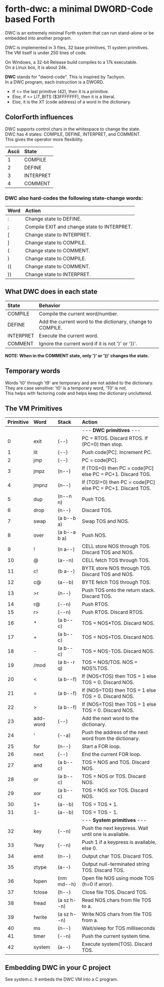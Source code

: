 # forth-dwc: a minimal DWORD-Code based Forth 

DWC is an extremely minimal Forth system that can run stand-alone or be embedded into another program.

DWC is implemented in 3 files, 32 base primitives, 11 system primitives.<br/>
The VM itself is under 250 lines of code.

On Windows, a 32-bit Release build compiles to a 17k executable. <br/>
On a Linux box, it is about 24k.

**DWC** stands for "dword-code". This is inspired by Tachyon. <br/>
In a DWC program, each instruction is a DWORD. <br/>
- If <= the last primitive (42), then it is a primitive.
- Else, if <= LIT_BITS ($3FFFFFFF), then it is a literal.
- Else, it is the XT (code address) of a word in the dictionary.

## ColorForth influences

DWC supports control chars in the whitespace to change the state.<br/>
DWC has 4 states: COMPILE, DEFINE, INTERPRET, and COMMENT. <br/>
This gives the operator more flexibility.

| Ascii | State |
|:--    |:-- |
| 1     | COMPILE   |
| 2     | DEFINE    |
| 3     | INTERPRET |
| 4     | COMMENT   |

### DWC also hard-codes the following state-change words:

| Word | Action |
|:--   |:-- |
| :    | Change state to DEFINE. |
| ;    | Compile EXIT and change state to INTERPRET. |
| [    | Change state to INTERPRET. |
| ]    | Change state to COMPILE. |
| (    | Change state to COMMENT. |
| )    | Change state to COMPILE. |
| ((   | Change state to COMMENT. |
| ))   | Change state to INTERPRET. |

## What DWC does in each state

| State     | Behavior |
|:--        |:-- |
| COMPILE   | Compile the current word/number. |
| DEFINE    | Add the current word to the dictionary, change to COMPILE. |
| INTERPRET | Execute the current word. |
| COMMENT   | Ignore the current word if it is not ')' or '))'. |

**NOTE: When in the COMMENT state, only ')' or '))' changes the state.**

## Temporary words

Words 't0' through 't9' are temporary and are not added to the dictionary.<br/>
They are case sensitive: 't0' is a temporary word, 'T0' is not.<br/>
This helps with factoring code and helps keep the dictionary uncluttered.

## The VM Primitives

| Primitive | Word     | Stack        | Action |
|:--        |:--       |:--           |:-- |
|           |          |              | --- **DWC primitives** --- |
|   0       | exit     | (--)         | PC = RTOS. Discard RTOS. If (PC=0) then stop. |
|   1       | lit      | (--)         | Push code[PC]. Increment PC. |
|   2       | jmp      | (--)         | PC = code[PC]. |
|   3       | jmpz     | (n--)        | If (TOS=0) then PC = code[PC] else PC = PC+1. Discard TOS. |
|   4       | jmpnz    | (n--)        | If (TOS!=0) then PC = code[PC] else PC = PC+1. Discard TOS. |
|   5       | dup      | (n--n n)     | Push TOS. |
|   6       | drop     | (n--)        | Discard TOS. |
|   7       | swap     | (a b--b a)   | Swap TOS and NOS. |
|   8       | over     | (a b--a b a) | Push NOS. |
|   9       | !        | (n a--)      | CELL store NOS through TOS. Discard TOS and NOS. |
|  10       | @        | (a--n)       | CELL fetch TOS through TOS. |
|  11       | c!       | (b a--)      | BYTE store NOS through TOS. Discard TOS and NOS. |
|  12       | c@       | (a--b)       | BYTE fetch TOS through TOS. |
|  13       | >r       | (n--)        | Push TOS onto the return stack. Discard TOS. |
|  14       | r@       | (--n)        | Push RTOS. |
|  15       | r>       | (--n)        | Push RTOS. Discard RTOS. |
|  16       | *        | (a b--c)     | TOS = NOS*TOS. Discard NOS. |
|  17       | +        | (a b--c)     | TOS = NOS+TOS. Discard NOS. |
|  18       | -        | (a b--c)     | TOS = NOS-TOS. Discard NOS. |
|  19       | /mod     | (a b--r q)   | TOS = NOS/TOS. NOS = NOS%TOS. |
|  20       | <        | (a b--f)     | If (NOS<TOS) then TOS = 1 else TOS = 0. Discard NOS. |
|  21       | =        | (a b--f)     | If (NOS=TOS) then TOS = 1 else TOS = 0. Discard NOS. |
|  22       | >        | (a b--f)     | If (NOS<TOS) then TOS = 1 else TOS = 0. Discard NOS. |
|  23       | add-word | (--)         | Add the next word to the dictionary. |
|  24       | '        | (--a)        | Push the address of the next word from the dictionary. |
|  25       | for      | (n--)        | Start a FOR loop. |
|  26       | next     | (--)         | End the current FOR loop. |
|  27       | and      | (a b--c)     | TOS = NOS and TOS. Discard NOS. |
|  28       | or       | (a b--c)     | TOS = NOS or TOS. Discard NOS. |
|  29       | xor      | (a b--c)     | TOS = NOS xor TOS. Discard NOS. |
|  30       | 1+       | (a--b)       | TOS = TOS + 1. |
|  31       | 1-       | (a--b)       | TOS = TOS - 1. |
|           |          |              | --- **System primitives** --- |
|  32       | key      | (--n)        | Push the next keypress. Wait until one is available. |
|  33       | ?key     | (--n)        | Push 1 if a keypress is available, else 0. |
|  34       | emit     | (n--)        | Output char TOS. Discard TOS. |
|  35       | ztype    | (a--)        | Output null-terminated string TOS. Discard TOS. |
|  36       | fopen    | (nm md--h)   | Open file NOS using mode TOS (h=0 if error). |
|  37       | fclose   | (h--)        | Close file TOS. Discard TOS. |
|  38       | fread    | (a sz h--n)  | Read NOS chars from file TOS to a. |
|  39       | fwrite   | (a sz h--n)  | Write NOS chars from file TOS from a. |
|  40       | ms       | (n--)        | Wait/sleep for TOS milliseconds |
|  41       | timer    | (--n)        | Push the current system time. |
|  42       | system   | (a--)        | Execute system(TOS). Discard TOS. |

## Embedding DWC in your C project

See system.c. It embeds the DWC VM into a C program.
